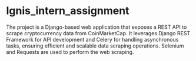 # Ignis_intern_assignment
The project is a Django-based web application that exposes a REST API to scrape cryptocurrency data from CoinMarketCap. It leverages Django REST Framework for API development and Celery for handling asynchronous tasks, ensuring efficient and scalable data scraping operations. Selenium and Requests are used to perform the web scraping.
